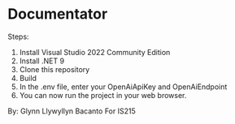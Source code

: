 # Documentator
Steps:
1. Install Visual Studio 2022 Community Edition
2. Install .NET 9
3. Clone this repository
4. Build
5. In the .env file, enter your OpenAiApiKey and OpenAiEndpoint
6. You can now run the project in your web browser.


By: Glynn Llywyllyn Bacanto
For IS215
